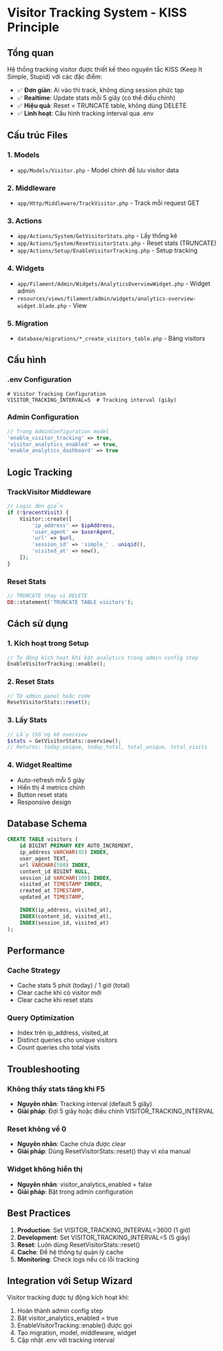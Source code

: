# Visitor Tracking System - KISS Principle

## Tổng quan

Hệ thống tracking visitor được thiết kế theo nguyên tắc KISS (Keep It Simple, Stupid) với các đặc điểm:

- ✅ **Đơn giản**: Ai vào thì track, không dùng session phức tạp
- ✅ **Realtime**: Update stats mỗi 5 giây (có thể điều chỉnh)
- ✅ **Hiệu quả**: Reset = TRUNCATE table, không dùng DELETE
- ✅ **Linh hoạt**: Cấu hình tracking interval qua .env

## Cấu trúc Files

### 1. Models
- `app/Models/Visitor.php` - Model chính để lưu visitor data

### 2. Middleware
- `app/Http/Middleware/TrackVisitor.php` - Track mỗi request GET

### 3. Actions
- `app/Actions/System/GetVisitorStats.php` - Lấy thống kê
- `app/Actions/System/ResetVisitorStats.php` - Reset stats (TRUNCATE)
- `app/Actions/Setup/EnableVisitorTracking.php` - Setup tracking

### 4. Widgets
- `app/Filament/Admin/Widgets/AnalyticsOverviewWidget.php` - Widget admin
- `resources/views/filament/admin/widgets/analytics-overview-widget.blade.php` - View

### 5. Migration
- `database/migrations/*_create_visitors_table.php` - Bảng visitors

## Cấu hình

### .env Configuration
```env
# Visitor Tracking Configuration
VISITOR_TRACKING_INTERVAL=5  # Tracking interval (giây)
```

### Admin Configuration
```php
// Trong AdminConfiguration model
'enable_visitor_tracking' => true,
'visitor_analytics_enabled' => true,
'enable_analytics_dashboard' => true
```

## Logic Tracking

### TrackVisitor Middleware
```php
// Logic đơn giản
if (!$recentVisit) {
    Visitor::create([
        'ip_address' => $ipAddress,
        'user_agent' => $userAgent,
        'url' => $url,
        'session_id' => 'simple_' . uniqid(),
        'visited_at' => now(),
    ]);
}
```

### Reset Stats
```php
// TRUNCATE thay vì DELETE
DB::statement('TRUNCATE TABLE visitors');
```

## Cách sử dụng

### 1. Kích hoạt trong Setup
```php
// Tự động kích hoạt khi bật analytics trong admin config step
EnableVisitorTracking::enable();
```

### 2. Reset Stats
```php
// Từ admin panel hoặc code
ResetVisitorStats::reset();
```

### 3. Lấy Stats
```php
// Lấy thống kê overview
$stats = GetVisitorStats::overview();
// Returns: today_unique, today_total, total_unique, total_visits
```

### 4. Widget Realtime
- Auto-refresh mỗi 5 giây
- Hiển thị 4 metrics chính
- Button reset stats
- Responsive design

## Database Schema

```sql
CREATE TABLE visitors (
    id BIGINT PRIMARY KEY AUTO_INCREMENT,
    ip_address VARCHAR(45) INDEX,
    user_agent TEXT,
    url VARCHAR(500) INDEX,
    content_id BIGINT NULL,
    session_id VARCHAR(100) INDEX,
    visited_at TIMESTAMP INDEX,
    created_at TIMESTAMP,
    updated_at TIMESTAMP,
    
    INDEX(ip_address, visited_at),
    INDEX(content_id, visited_at),
    INDEX(session_id, visited_at)
);
```

## Performance

### Cache Strategy
- Cache stats 5 phút (today) / 1 giờ (total)
- Clear cache khi có visitor mới
- Clear cache khi reset stats

### Query Optimization
- Index trên ip_address, visited_at
- Distinct queries cho unique visitors
- Count queries cho total visits

## Troubleshooting

### Không thấy stats tăng khi F5
- **Nguyên nhân**: Tracking interval (default 5 giây)
- **Giải pháp**: Đợi 5 giây hoặc điều chỉnh VISITOR_TRACKING_INTERVAL

### Reset không về 0
- **Nguyên nhân**: Cache chưa được clear
- **Giải pháp**: Dùng ResetVisitorStats::reset() thay vì xóa manual

### Widget không hiển thị
- **Nguyên nhân**: visitor_analytics_enabled = false
- **Giải pháp**: Bật trong admin configuration

## Best Practices

1. **Production**: Set VISITOR_TRACKING_INTERVAL=3600 (1 giờ)
2. **Development**: Set VISITOR_TRACKING_INTERVAL=5 (5 giây)
3. **Reset**: Luôn dùng ResetVisitorStats::reset()
4. **Cache**: Để hệ thống tự quản lý cache
5. **Monitoring**: Check logs nếu có lỗi tracking

## Integration với Setup Wizard

Visitor tracking được tự động kích hoạt khi:
1. Hoàn thành admin config step
2. Bật visitor_analytics_enabled = true
3. EnableVisitorTracking::enable() được gọi
4. Tạo migration, model, middleware, widget
5. Cập nhật .env với tracking interval
